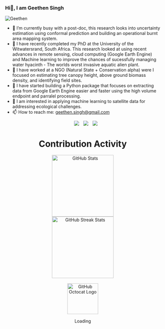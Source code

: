 ### Hi👋, I am Geethen Singh
<p align="left"> <img src="https://komarev.com/ghpvc/?username=Geethen" alt="Geethen" /> </p>

- 🔭 I’m currently busy with a post-doc, this research looks into uncertainty estimation using conformal prediction and building an operational burnt area mapping system.
- 🔭 I have recently completed my PhD at the University of the Witwatersrand, South Africa. This research looked at using recent advances in remote sensing, cloud computing (Google Earth Engine) and Machine learning to improve the chances of sucessfully managing water hyacinth - The worlds worst invasive aquatic alien plant.
- 🔭 I have worked at a NGO (Natural State + Conservation alpha) were I focused on estimating tree canopy height, above ground biomass density,  and identifying field sites.
- 🌱 I have started building a Python package that focuses on extracting data from Google Earth Engine easier and faster using the high volume endpoint and parralel processing.
- 🤔 I am interested in applying machine learning to satellite data for addressing ecological challenges.
- 📫 How to reach me: geethen.singh@gmail.com


 <div align="center"  class="icons-social" style="margin-left: 10px;">
        <a style="margin-left: 10px;"  target="_blank" href="https://www.linkedin.com/in/geethen-singh-a06660106">
			<img src="https://img.icons8.com/doodle/40/000000/linkedin--v2.png"></a>
        <a style="margin-left: 10px;" target="_blank" href="https://github.com/Geethen">
          <img src="https://img.icons8.com/doodle/40/000000/github--v1.png"></a>       
		<a style="margin-left: 10px;" target="_blank" href="https://twitter.com/Geethen1">
			<img src="https://img.icons8.com/doodle/1x/twitter-squared--v2.png" ></a>
      </div>

</p>
</li>
        </ul>
    </div>
    <div align=center>
        <h1>Contribution Activity</h1>
        <img src="https://github-readme-stats.vercel.app/api?username=Geethen&title_color=6FDA44&text_color=FFFFFF&show_icons=true&icon_color=6FDA44&include_all_commits=true&count_private=true&theme=dark" alt="GitHub Stats" height="200" />
        <br>
        <!--
        <img src="https://github-readme-stats.vercel.app/api/top-langs?username=ahmedfathydev&layout=compact&title_color=6FDA44&text_color=FFFFFF&theme=dark" alt="GitHub Most Used Languages" height="200" />
        <br>
        -->
        <img src="https://github-readme-streak-stats.herokuapp.com/?user=Geethen&theme=dark&date_format=j%20M%5B%20Y%5D&currStreakLabel=6FDA44&fire=6FDA44&ring=6FDA44" alt="GitHub Streak Stats" height="200" />
        <br>
        <br>
    </div>
    <div align=center>
        <img src="https://raw.githubusercontent.com/Geethen/Geethen/main/GitHub.gif" alt="GitHub Octocat Logo" height="100">
        <p>Loading</p>
    </div>
</div>



<!--
**Geethen/Geethen** is a ✨ _special_ ✨ repository because its `README.md` (this file) appears on your GitHub profile.

Here are some ideas to get you started:

- 🔭 I’m currently working on ...
- 🌱 I’m currently learning ...
- 👯 I’m looking to collaborate on ...
- 🤔 I’m looking for help with ...
- 💬 Ask me about ...
- 📫 How to reach me: ...
- 😄 Pronouns: ...
- ⚡ Fun fact: ...
-->

